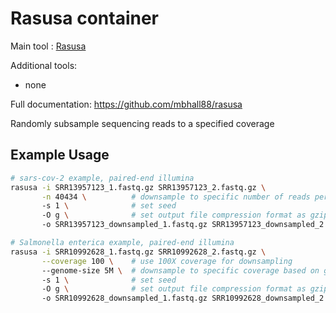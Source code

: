 # Rasusa container

Main tool : [Rasusa](https://github.com/mbhall88/rasusa)

Additional tools:

- none

Full documentation: https://github.com/mbhall88/rasusa

Randomly subsample sequencing reads to a specified coverage

## Example Usage

```bash
# sars-cov-2 example, paired-end illumina
rasusa -i SRR13957123_1.fastq.gz SRR13957123_2.fastq.gz \
       -n 40434 \          # downsample to specific number of reads per FASTQ file
       -s 1 \              # set seed 
       -O g \              # set output file compression format as gzip
       -o SRR13957123_downsampled_1.fastq.gz SRR13957123_downsampled_2.fastq.gz

# Salmonella enterica example, paired-end illumina
rasusa -i SRR10992628_1.fastq.gz SRR10992628_2.fastq.gz \
       --coverage 100 \    # use 100X coverage for downsampling
       --genome-size 5M \  # downsample to specific coverage based on genome size (5 million bases)
       -s 1 \              # set seed 
       -O g \              # set output file compression format as gzip
       -o SRR10992628_downsampled_1.fastq.gz SRR10992628_downsampled_2.fastq.gz
```
